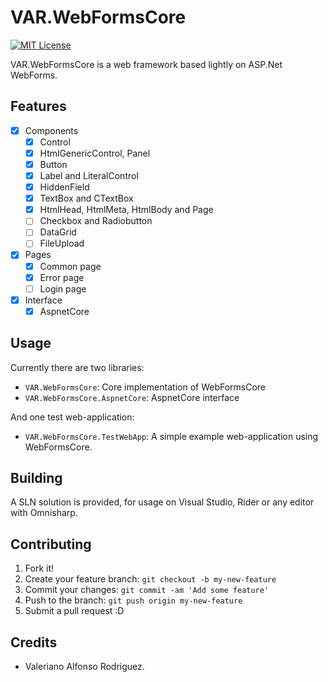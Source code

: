 VAR.WebFormsCore
================
[![MIT License](https://img.shields.io/github/license/dotnet/aspnetcore?color=%230b0&style=flat-square)](https://github.com/Kableado/VAR.WebFormsCore/blob/Main/LICENSE.txt)

VAR.WebFormsCore is a web framework based lightly on ASP.Net WebForms. 

## Features
* [x] Components
  * [x] Control
  * [x] HtmlGenericControl, Panel
  * [x] Button
  * [x] Label and LiteralControl
  * [x] HiddenField
  * [x] TextBox and CTextBox
  * [x] HtmlHead, HtmlMeta, HtmlBody and Page
  * [ ] Checkbox and Radiobutton
  * [ ] DataGrid
  * [ ] FileUpload
* [x] Pages
  * [x] Common page
  * [x] Error page
  * [ ] Login page
* [x] Interface 
  * [x] AspnetCore

## Usage
Currently there are two libraries:
* `VAR.WebFormsCore`: Core implementation of WebFormsCore
* `VAR.WebFormsCore.AspnetCore`: AspnetCore interface

And one test web-application:
* `VAR.WebFormsCore.TestWebApp`: A simple example web-application using WebFormsCore.

## Building
A SLN solution is provided, for usage on Visual Studio, Rider or any editor with Omnisharp.

## Contributing
1. Fork it!
2. Create your feature branch: `git checkout -b my-new-feature`
3. Commit your changes: `git commit -am 'Add some feature'`
4. Push to the branch: `git push origin my-new-feature`
5. Submit a pull request :D

## Credits
* Valeriano Alfonso Rodriguez.

